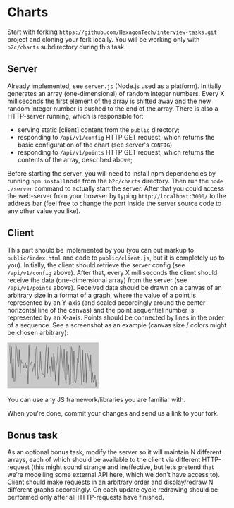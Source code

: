 # Charts

Start with forking `https://github.com/HexagonTech/interview-tasks.git` project and cloning your fork locally. You will be working only with `b2c/charts` subdirectory during this task.

## Server
Already implemented, see `server.js` (Node.js used as a platform). Initially generates an array (one-dimensional) of random integer numbers. Every X milliseconds the first element of the array is shifted away and the new random integer number is pushed to the end of the array. There is also a HTTP-server running, which is responsible for:

- serving static [client] content from the `public` directory;
- responding to `/api/v1/config` HTTP GET request, which returns the basic configuration of the chart (see server's `CONFIG`)
- responding to `/api/v1/points` HTTP GET request, which returns the contents of the array, described above;

Before starting the server, you will need to install npm dependencies by running `npm install`node from the `b2c/charts` directory. Then run the `node ./server` command to actually start the server. After that you could access the web-server from your browser by typing `http://localhost:3000/` to the address bar (feel free to change the port inside the server source code to any other value you like).

## Client
This part should be implemented by you (you can put markup to `public/index.html` and code to `public/client.js`, but it is completely up to you). Initially, the client should retrieve the server config (see `/api/v1/config` above). After that, every X milliseconds the client should receive the data (one-dimensional array) from the server (see `/api/v1/points` above). Received data should be drawn on a canvas of an arbitrary size in a format of a graph, where the value of a point is represented by an Y-axis (and scaled accordingly around the center horizontal line of the canvas) and the point sequential number is represented by an X-axis. Points should be connected by lines in the order of a sequence. See a screenshot as an example (canvas size / colors might be chosen arbitrary):

![Chart example](https://raw.githubusercontent.com/HexagonTech/interview-tasks/master/img/charts.png)

You can use any JS framework/libraries you are familiar with.

When you're done, commit your changes and send us a link to your fork.

## Bonus task
As an optional bonus task, modify the server so it will maintain N different arrays, each of which should be available to the client via different HTTP-request (this might sound strange and ineffective, but let’s pretend that we’re modelling some external API here, which we don't have access to). Client should make requests in an arbitrary order and display/redraw N different graphs accordingly. On each update cycle redrawing should be performed only after all HTTP-requests have finished.
